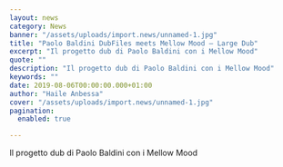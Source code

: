 ```yaml
---
layout: news
category: News
banner: "/assets/uploads/import.news/unnamed-1.jpg"
title: "Paolo Baldini DubFiles meets Mellow Mood – Large Dub"
excerpt: "Il progetto dub di Paolo Baldini con i Mellow Mood"
quote: ""
description: "Il progetto dub di Paolo Baldini con i Mellow Mood"
keywords: ""
date: 2019-08-06T00:00:00.000+01:00
author: "Haile Anbessa"
cover: "/assets/uploads/import.news/unnamed-1.jpg"
pagination:
  enabled: true

---
```


Il progetto dub di Paolo Baldini con i Mellow Mood